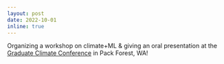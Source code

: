 ```yaml
---
layout: post
date: 2022-10-01
inline: true
---
```


Organizing a workshop on climate+ML & giving an oral presentation at the 
<a href="https://graduateclimateconference.github.io/">Graduate Climate Conference</a> in Pack Forest, WA!